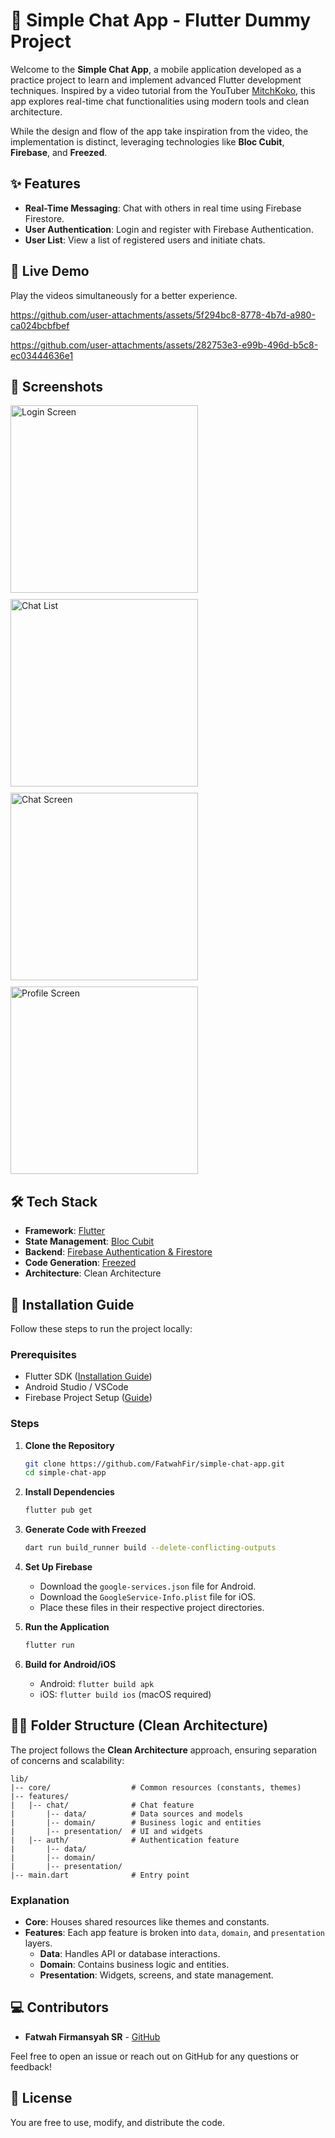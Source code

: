 # 📱 Simple Chat App - Flutter Dummy Project

Welcome to the **Simple Chat App**, a mobile application developed as a practice project to learn and implement advanced Flutter development techniques. Inspired by a video tutorial from the YouTuber [MitchKoko](https://www.youtube.com/watch?v=5xU5WH2kEc0&t=3430s&ab_channel=MitchKoko), this app explores real-time chat functionalities using modern tools and clean architecture.

While the design and flow of the app take inspiration from the video, the implementation is distinct, leveraging technologies like **Bloc Cubit**, **Firebase**, and **Freezed**.

## ✨ Features

- **Real-Time Messaging**: Chat with others in real time using Firebase Firestore.
- **User Authentication**: Login and register with Firebase Authentication.
- **User List**: View a list of registered users and initiate chats.

## 🎥 Live Demo

Play the videos simultaneously for a better experience.

https://github.com/user-attachments/assets/5f294bc8-8778-4b7d-a980-ca024bcbfbef

https://github.com/user-attachments/assets/282753e3-e99b-496d-b5c8-ec03444636e1

<!-- <div style="display: flex; flex-wrap: wrap; gap: 10px;">
    <video controls width="300">
    <source src="assets/videos/1.mp4" type="video/mp4">
    Your browser does not support the video tag.
    </video>
    <video controls width="300">
    <source src="assets/videos/2.mp4" type="video/mp4">
    Your browser does not support the video tag.
    </video>
</div> -->

## 📱 Screenshots

<div style="display: flex; flex-wrap: wrap; gap: 10px;">
  <img src="assets/images/1.jpg" alt="Login Screen" width="300"/>
  <img src="assets/images/2.jpg" alt="Chat List" width="300"/>
  <img src="assets/images/3.jpg" alt="Chat Screen" width="300"/>
  <img src="assets/images/4.jpg" alt="Profile Screen" width="300"/>
</div>

## 🛠 Tech Stack

- **Framework**: [Flutter](https://flutter.dev/)
- **State Management**: [Bloc Cubit](https://pub.dev/packages/flutter_bloc)
- **Backend**: [Firebase Authentication & Firestore](https://firebase.google.com/)
- **Code Generation**: [Freezed](https://pub.dev/packages/freezed)
- **Architecture**: Clean Architecture

## 🚀 Installation Guide

Follow these steps to run the project locally:

### Prerequisites

- Flutter SDK ([Installation Guide](https://flutter.dev/docs/get-started/install))
- Android Studio / VSCode
- Firebase Project Setup ([Guide](https://firebase.google.com/docs/flutter/setup))

### Steps

1. **Clone the Repository**
   ```bash
   git clone https://github.com/FatwahFir/simple-chat-app.git
   cd simple-chat-app
   ```

2. **Install Dependencies**
   ```bash
   flutter pub get
   ```

3. **Generate Code with Freezed**
   ```bash
   dart run build_runner build --delete-conflicting-outputs
   ```

4. **Set Up Firebase**
   - Download the `google-services.json` file for Android.
   - Download the `GoogleService-Info.plist` file for iOS.
   - Place these files in their respective project directories.

5. **Run the Application**
   ```bash
   flutter run
   ```

6. **Build for Android/iOS**
   - Android: `flutter build apk`
   - iOS: `flutter build ios` (macOS required)

## 🧑‍💻 Folder Structure (Clean Architecture)

The project follows the **Clean Architecture** approach, ensuring separation of concerns and scalability:

```
lib/
|-- core/                  # Common resources (constants, themes)
|-- features/
|   |-- chat/              # Chat feature
|       |-- data/          # Data sources and models
|       |-- domain/        # Business logic and entities
|       |-- presentation/  # UI and widgets
|   |-- auth/              # Authentication feature
|       |-- data/
|       |-- domain/
|       |-- presentation/
|-- main.dart              # Entry point
```

### Explanation

- **Core**: Houses shared resources like themes and constants.
- **Features**: Each app feature is broken into `data`, `domain`, and `presentation` layers.
  - **Data**: Handles API or database interactions.
  - **Domain**: Contains business logic and entities.
  - **Presentation**: Widgets, screens, and state management.

## 💻 Contributors

- **Fatwah Firmansyah SR** - [GitHub](https://github.com/FatwahFir)

Feel free to open an issue or reach out on GitHub for any questions or feedback!

## 📄 License

You are free to use, modify, and distribute the code.
